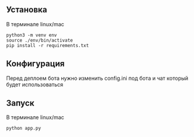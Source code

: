 ## Установка
В терминале linux/mac
```
python3 -m venv env
source ./env/bin/activate
pip install -r requirements.txt
```
## Конфигурация
Перед деплоем бота нужно изменить config.ini под бота и чат который будет использоваться
## Запуск
В терминале linux/mac
```
python app.py
```
